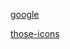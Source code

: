 [google](href="https://www.flaticon.com/authors/google)

[those-icons](https://www.flaticon.com/authors/those-icons)
